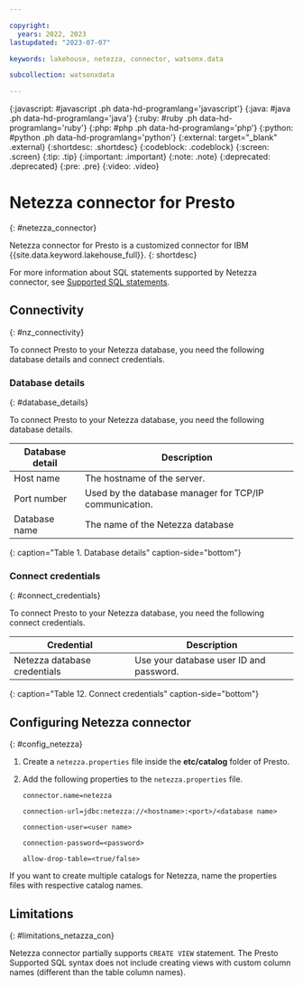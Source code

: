 ```yaml
---

copyright:
  years: 2022, 2023
lastupdated: "2023-07-07"

keywords: lakehouse, netezza, connector, watsonx.data

subcollection: watsonxdata

---
```


{:javascript: #javascript .ph data-hd-programlang='javascript'}
{:java: #java .ph data-hd-programlang='java'}
{:ruby: #ruby .ph data-hd-programlang='ruby'}
{:php: #php .ph data-hd-programlang='php'}
{:python: #python .ph data-hd-programlang='python'}
{:external: target="_blank" .external}
{:shortdesc: .shortdesc}
{:codeblock: .codeblock}
{:screen: .screen}
{:tip: .tip}
{:important: .important}
{:note: .note}
{:deprecated: .deprecated}
{:pre: .pre}
{:video: .video}

# Netezza connector for Presto
{: #netezza_connector}

Netezza connector for Presto is a customized connector for IBM {{site.data.keyword.lakehouse_full}}.
{: shortdesc}

For more information about SQL statements supported by Netezza connector, see [Supported SQL statements](watsonxdata?topic=watsonxdata-supported_sql_statements).

## Connectivity
{: #nz_connectivity}

To connect Presto to your Netezza database, you need the following database details and connect credentials.

### Database details
{: #database_details}

To connect Presto to your Netezza database, you need the following database details.

| Database detail | Description |
|-----------------|----------------|
| Host name | The hostname of the server.|
| Port number | Used by the database manager for TCP/IP communication.|
| Database name | The name of the Netezza database|
{: caption="Table 1. Database details" caption-side="bottom"}

### Connect credentials
{: #connect_credentials}

To connect Presto to your Netezza database, you need the following connect credentials.

| Credential | Description |
|-------------|----------------|
| Netezza database credentials | Use your database user ID and password.|
{: caption="Table 12. Connect credentials" caption-side="bottom"}

## Configuring Netezza connector
{: #config_netezza}

1. Create a `netezza.properties` file inside the **etc/catalog** folder of Presto.

2. Add the following properties to the `netezza.properties` file.

   `connector.name=netezza`

   `connection-url=jdbc:netezza://<hostname>:<port>/<database name>`

   `connection-user=<user name>`

   `connection-password=<password>`

   `allow-drop-table=<true/false>`

If you want to create multiple catalogs for Netezza, name the properties files with respective catalog names.

## Limitations
{: #limitations_netazza_con}

Netezza connector partially supports `CREATE VIEW` statement. The Presto Supported SQL syntax does not include creating views with custom column names (different than the table column names).
